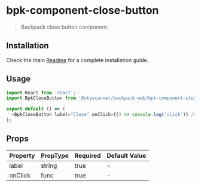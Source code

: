 # bpk-component-close-button

> Backpack close button component.

## Installation

Check the main [Readme](https://github.com/skyscanner/backpack#usage) for a complete installation guide.

## Usage

```js
import React from 'react';
import BpkCloseButton from '@skyscanner/backpack-web/bpk-component-close-button';

export default () => (
  <BpkCloseButton label="Close" onClick={() => console.log('click')} />
);
```

## Props

| Property | PropType | Required | Default Value |
| -------- | -------- | -------- | ------------- |
| label    | string   | true     | -             |
| onClick  | func     | true     | -             |
